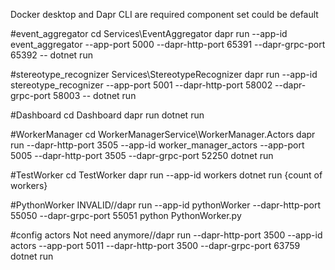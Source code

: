 Docker desktop and Dapr CLI are required
component set could be default

#event_aggregator
cd Services\EventAggregator
dapr run --app-id event_aggregator --app-port 5000 --dapr-http-port 65391 --dapr-grpc-port 65392 -- dotnet run

#stereotype_recognizer
Services\StereotypeRecognizer
dapr run --app-id stereotype_recognizer --app-port 5001 --dapr-http-port 58002 --dapr-grpc-port 58003 -- dotnet run

#Dashboard
cd Dashboard
dapr run dotnet run

#WorkerManager
cd WorkerManagerService\WorkerManager.Actors
dapr run --dapr-http-port 3505 --app-id worker_manager_actors --app-port 5005 --dapr-http-port 3505 --dapr-grpc-port 52250 dotnet run

#TestWorker
cd TestWorker
dapr run --app-id workers dotnet run {count of workers}

#PythonWorker
INVALID//dapr run --app-id pythonWorker --dapr-http-port 55050 --dapr-grpc-port 55051 python PythonWorker.py

#config actors
Not need anymore//dapr run --dapr-http-port 3500 --app-id actors --app-port 5011 --dapr-http-port 3500 --dapr-grpc-port 63759 dotnet run
